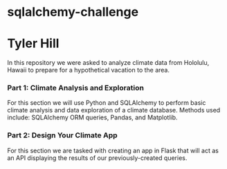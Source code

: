 # sqlalchemy-challenge #
# Tyler Hill #

In this repository we were asked to analyze climate data from Hololulu, Hawaii to prepare for a hypothetical vacation to the area.

### Part 1: Climate Analysis and Exploration

For this section we will use Python and SQLAlchemy to perform basic climate analysis and data exploration of a climate database. Methods used include: SQLAlchemy ORM queries, Pandas, and Matplotlib.

### Part 2: Design Your Climate App

For this section we are tasked with creating an app in Flask that will act as an API displaying the results of our previously-created queries.